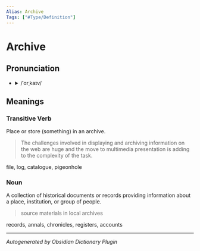 ```yaml
---
Alias: Archive
Tags: ["#Type/Definition"]
---
```


# Archive

## Pronunciation

- <details><summary>/ˈɑrˌkaɪv/</summary><audio controls><source src="https://lex-audio.useremarkable.com/mp3/archive_us_1.mp3"></audio></details>

## Meanings

### Transitive Verb

Place or store (something) in an archive.

> The challenges involved in displaying and archiving information on the web are huge and the move to multimedia presentation is adding to the complexity of the task.

file, log, catalogue, pigeonhole

### Noun

A collection of historical documents or records providing information about a place, institution, or group of people.

> source materials in local archives

records, annals, chronicles, registers, accounts



***
*Autogenerated by Obsidian Dictionary Plugin*
